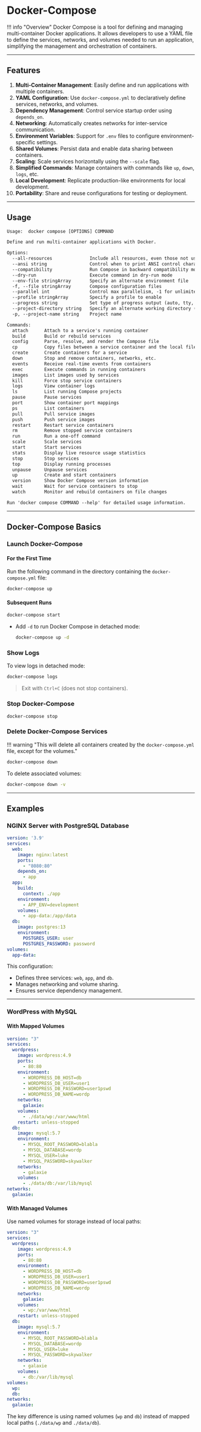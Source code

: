 # Docker-Compose

!!! info "Overview"
    Docker Compose is a tool for defining and managing multi-container Docker applications. It allows developers to use a YAML file to define the services, networks, and volumes needed to run an application, simplifying the management and orchestration of containers.

---

## Features

1. **Multi-Container Management**: Easily define and run applications with multiple containers.  
2. **YAML Configuration**: Use `docker-compose.yml` to declaratively define services, networks, and volumes.  
3. **Dependency Management**: Control service startup order using `depends_on`.  
4. **Networking**: Automatically creates networks for inter-service communication.  
5. **Environment Variables**: Support for `.env` files to configure environment-specific settings.  
6. **Shared Volumes**: Persist data and enable data sharing between containers.  
7. **Scaling**: Scale services horizontally using the `--scale` flag.  
8. **Simplified Commands**: Manage containers with commands like `up`, `down`, `logs`, etc.  
9. **Local Development**: Replicate production-like environments for local development.  
10. **Portability**: Share and reuse configurations for testing or deployment.

---

## Usage

```txt
Usage:  docker compose [OPTIONS] COMMAND

Define and run multi-container applications with Docker.

Options:
  --all-resources              Include all resources, even those not used by services
  --ansi string                Control when to print ANSI control characters ("never"|"always"|"auto") (default "auto")
  --compatibility              Run Compose in backward compatibility mode
  --dry-run                    Execute command in dry-run mode
  --env-file stringArray       Specify an alternate environment file
  -f, --file stringArray       Compose configuration files
  --parallel int               Control max parallelism, -1 for unlimited (default -1)
  --profile stringArray        Specify a profile to enable
  --progress string            Set type of progress output (auto, tty, plain, json, quiet) (default "auto")
  --project-directory string   Specify an alternate working directory (default: the path of the first Compose file)
  -p, --project-name string    Project name

Commands:
  attach      Attach to a service's running container
  build       Build or rebuild services
  config      Parse, resolve, and render the Compose file
  cp          Copy files between a service container and the local filesystem
  create      Create containers for a service
  down        Stop and remove containers, networks, etc.
  events      Receive real-time events from containers
  exec        Execute commands in running containers
  images      List images used by services
  kill        Force stop service containers
  logs        View container logs
  ls          List running Compose projects
  pause       Pause services
  port        Show container port mappings
  ps          List containers
  pull        Pull service images
  push        Push service images
  restart     Restart service containers
  rm          Remove stopped service containers
  run         Run a one-off command
  scale       Scale services
  start       Start services
  stats       Display live resource usage statistics
  stop        Stop services
  top         Display running processes
  unpause     Unpause services
  up          Create and start containers
  version     Show Docker Compose version information
  wait        Wait for service containers to stop
  watch       Monitor and rebuild containers on file changes

Run 'docker compose COMMAND --help' for detailed usage information.
```

---

## Docker-Compose Basics

### Launch Docker-Compose

#### For the First Time

Run the following command in the directory containing the `docker-compose.yml` file:

```bash
docker-compose up
```

#### Subsequent Runs

```bash
docker-compose start
```

- Add `-d` to run Docker Compose in detached mode:

  ```bash
  docker-compose up -d
  ```

### Show Logs

To view logs in detached mode:

```bash
docker-compose logs
```

> Exit with `Ctrl+C` (does not stop containers).

### Stop Docker-Compose
```bash
docker-compose stop
```

### Delete Docker-Compose Services

!!! warning "This will delete all containers created by the `docker-compose.yml` file, except for the volumes."

```bash
docker-compose down
```

To delete associated volumes:

```bash
docker-compose down -v
```

---

## Examples

### NGINX Server with PostgreSQL Database

```yaml
version: '3.9'
services:
  web:
    image: nginx:latest
    ports:
      - "8080:80"
    depends_on:
      - app
  app:
    build:
      context: ./app
    environment:
      - APP_ENV=development
    volumes:
      - app-data:/app/data
  db:
    image: postgres:13
    environment:
      POSTGRES_USER: user
      POSTGRES_PASSWORD: password
volumes:
  app-data:
```

This configuration:

- Defines three services: `web`, `app`, and `db`.
- Manages networking and volume sharing.
- Ensures service dependency management.

---

### WordPress with MySQL

#### With Mapped Volumes

```yaml
version: "3"
services:
  wordpress:
    image: wordpress:4.9
    ports:
      - 80:80
    environment:
      - WORDPRESS_DB_HOST=db
      - WORDPRESS_DB_USER=user1
      - WORDPRESS_DB_PASSWORD=user1pswd
      - WORDPRESS_DB_NAME=wordp
    networks:
      galaxie:
    volumes:
      - ./data/wp:/var/www/html
    restart: unless-stopped
  db:
    image: mysql:5.7
    environment:
      - MYSQL_ROOT_PASSWORD=blabla
      - MYSQL_DATABASE=wordp
      - MYSQL_USER=luke
      - MYSQL_PASSWORD=skywalker
    networks:
      - galaxie
    volumes:
      - ./data/db:/var/lib/mysql
networks:
  galaxie:
```

#### With Managed Volumes

Use named volumes for storage instead of local paths:

```yaml
version: "3"
services:
  wordpress:
    image: wordpress:4.9
    ports:
      - 80:80
    environment:
      - WORDPRESS_DB_HOST=db
      - WORDPRESS_DB_USER=user1
      - WORDPRESS_DB_PASSWORD=user1pswd
      - WORDPRESS_DB_NAME=wordp
    networks:
      galaxie:
    volumes:
      - wp:/var/www/html
    restart: unless-stopped
  db:
    image: mysql:5.7
    environment:
      - MYSQL_ROOT_PASSWORD=blabla
      - MYSQL_DATABASE=wordp
      - MYSQL_USER=luke
      - MYSQL_PASSWORD=skywalker
    networks:
      - galaxie
    volumes:
      - db:/var/lib/mysql
volumes:
  wp:
  db:
networks:
  galaxie:
```

The key difference is using named volumes (`wp` and `db`) instead of mapped local paths (`./data/wp` and `./data/db`).
